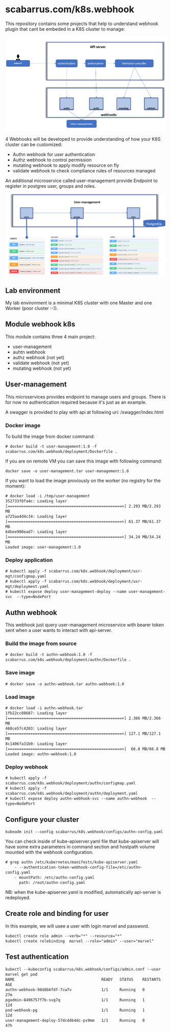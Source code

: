 # scabarrus.com/k8s.webhook
This repository contains some projects that help to understand webhook plugin that cant be embeded in a K8S cluster to manage:

![alt text](https://github.com/scabarrus/scabarrus.com/blob/master/k8s_webhook.PNG)

4 Webhooks will be developed to provide understanding of how your K8S cluster can be customized:
* Authn webhook for user authentication
* Authz webhook to control permission
* mutating webhook to apply modify resource on fly
* validate webhook to check compliance rules of resources managed

An additional microservice called user-management provide Endpoint to register in postgres user, groups and roles.

![alt text](https://github.com/scabarrus/scabarrus.com/blob/master/user-management.PNG)

## Lab environment
My lab environment is a minimal K8S cluster with one Master and one Worker (poor cluster :-)).

## Module webhook k8s

This module contains three 4 main project:
- user-management 
- auhtn webhook 
- authz webhook (not yet)
- validate webhook (not yet)
- mutating webhook (not yet)

## User-management
This microservices provides endpoint to manage users and groups.
There is for now no authentication required because it's just as an example.

A swagger is provided to play with api at following uri: /swagger/index.html

### Docker image 
To build the image from docker command:
```
# docker build -t user-management:1.0 -f scabarrus.com/k8s.webhook/deployment/Dockerfile . 
```

If you are on remote VM you can save this image with following command:
```
docker save -o user-management.tar user-management:1.0
```

If you want to load the image proviously on the worker (no registry for the moment):<br>
```
# docker load -i /tmp/user-management
352733f0fa4c: Loading layer [==================================================>] 2.293 MB/2.293 MB
a725aa4d4c34: Loading layer [==================================================>] 61.37 MB/61.37 MB
64bee900ead7: Loading layer [==================================================>] 34.24 MB/34.24 MB
Loaded image: user-management:1.0
```

### Deploy application
```
# kubectl apply -f scabarrus.com/k8s.webhook/deployment/usr-mgt/configmap.yaml
# kubectl apply -f scabarrus.com/k8s.webhook/deployment/usr-mgt/deployment.yaml
# kubectl expose deploy user-management-deploy --name user-management-svc  --type=NodePort
```

## Authn webhook
This webhook just query user-management microservice with bearer token sent when a user wants to interact with api-server.

### Build the image from source
```
# docker build -t authn-webhook:1.0 -f scabarrus.com/k8s.webhook/deployment/authn/Dockerfile .
```

### Save image
```
# docker save -o authn-webhook.tar authn-webhook:1.0
```

### Load image
```
# docker load -i authn-webhook.tar 
1fb22cc88687: Loading layer [==================================================>] 2.366 MB/2.366 MB
468ce57c4203: Loading layer [==================================================>] 127.1 MB/127.1 MB
8c1406fa31b0: Loading layer [==================================================>]  66.8 MB/66.8 MB
Loaded image: authn-webhook:1.0
```

### Deploy webhook
```
# kubectl apply -f scabarrus.com/k8s.webhook/deployment/authn/configmap.yaml
# kubectl apply -f scabarrus.com/k8s.webhook/deployment/authn/deployment.yaml
# kubectl expose deploy authn-webhook-svc --name authn-webhook  --type=NodePort
```
## Configure your cluster
```
kubeadm init --config scabarrus/k8s.webhook/configs/authn-config.yaml
```
You can check inside of kube-apiserver.yaml file that kube-apiserver will have some extra parameters in command section and hostpath volume mounted with the webhook configuration.
```
# grep authn /etc/kubernetes/manifests/kube-apiserver.yaml
    - --authentication-token-webhook-config-file=/etc/authn-config.yaml
    - mountPath: /etc/authn-config.yaml
      path: /root/authn-config.yaml

```
NB: when the kube-apiserver.yaml is modified, automatically api-server is redeployed.

## Create role and binding for user 
In this example, we will usee a user with login marvel and password.
```
kubectl create role admin --verb="*" --resource="*"
kubectl create rolebinding  marvel --role="admin" --user="marvel"
```

## Test authentication 
```
kubectl --kubeconfig scabarrus/k8s.webhook/configs/admin.conf --user marvel get pod
NAME                                      READY   STATUS    RESTARTS   AGE
authn-webhook-98d8b6fdf-7cw7v             1/1     Running   0          27m
pgadmin-8496757f7b-svg7q                  1/1     Running   1          12d
pod-webhook-pg                            1/1     Running   1          12d
user-management-deploy-57dcd4b4dc-ps9mm   1/1     Running   0          47h
```
